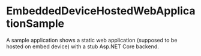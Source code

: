 # EmbeddedDeviceHostedWebApplicationSample
A sample application shows a static web application (supposed to be hosted on embed device) with a stub Asp.NET Core backend.
